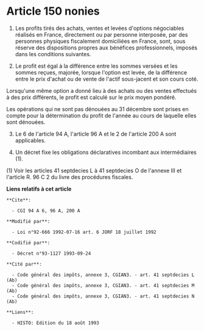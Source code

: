 # Article 150 nonies

1. Les profits tirés des achats, ventes et levées d'options négociables réalisés en France, directement ou par personne
interposée, par des personnes physiques fiscalement domiciliées en France, sont, sous réserve des dispositions propres aux
bénéfices professionnels, imposés dans les conditions suivantes.

2. Le profit est égal à la différence entre les sommes versées et les sommes reçues, majorée, lorsque l'option est levée, de
la différence entre le prix d'achat ou de vente de l'actif sous-jacent et son cours coté.

Lorsqu'une même option a donné lieu à des achats ou des ventes effectués à des prix différents, le profit est calculé sur le
prix moyen pondéré.

Les opérations qui ne sont pas dénouées au 31 décembre sont prises en compte pour la détermination du profit de l'année au
cours de laquelle elles sont dénouées.

3. Le 6 de l'article 94 A, l'article 96 A et le 2 de l'article 200 A sont applicables.

4. Un décret fixe les obligations déclaratives incombant aux intermédiaires (1).

(1) Voir les articles 41 septdecies L à 41 septdecies O de l'annexe III et l'article R. 96 C 2 du livre des procédures
fiscales.

**Liens relatifs à cet article**

	**Cite**:

	  - CGI 94 A 6, 96 A, 200 A

	**Modifié par**:

	  - Loi n°92-666 1992-07-16 art. 6 JORF 18 juillet 1992

	**Codifié par**:

	  - Décret n°93-1127 1993-09-24

	**Cité par**:

	  - Code général des impôts, annexe 3, CGIAN3. - art. 41 septdecies L (Ab)
	  - Code général des impôts, annexe 3, CGIAN3. - art. 41 septdecies M (Ab)
	  - Code général des impôts, annexe 3, CGIAN3. - art. 41 septdecies N (Ab)

	**Liens**:

	  - HISTO: Edition du 18 août 1993
